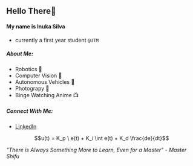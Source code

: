 ## Hello There👋
#### My name is Inuka Silva
- currently a first year student `@UTM`
##### About Me:
  - Robotics 🤖
  - Computer Vision 👀
  - Autonomous Vehicles 🚗
  - Photograpy 📸
  - Binge Watching Anime 📺
 ##### Connect With Me:
   - [LinkedIn](https://ca.linkedin.com/in/inuka-silva-a367a8244)
 
$$u(t) = K_p \ e(t) + K_i \int e(t) + K_d \frac{de}{dt}$$

*"There is Always Something More to Learn, Even for a Master" - Master Shifu*
